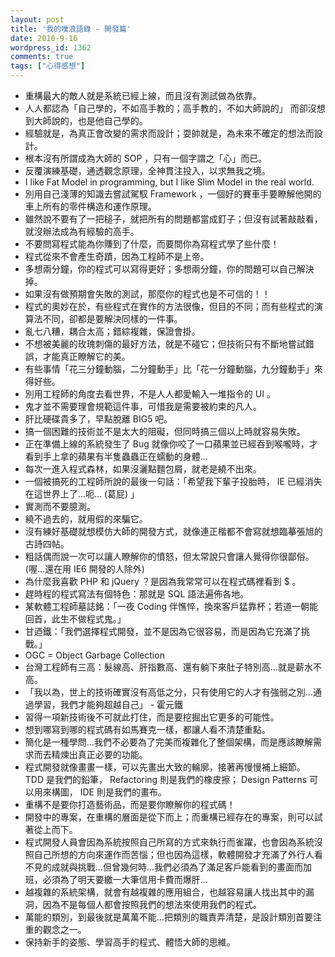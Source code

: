 ```yaml
---
layout: post
title: '我的噗浪語錄 - 開發篇'
date: 2010-9-16
wordpress_id: 1362
comments: true
tags: ["心得感想"]
---
```


<!--more-->

* 重構最大的敵人就是系統已經上線，而且沒有測試做為依靠。
* 人人都認為「自己學的，不如高手教的；高手教的，不如大師說的」 而卻沒想到大師說的，也是他自己學的。
* 經驗就是，為真正會改變的需求而設計；耍帥就是，為未來不確定的想法而設計。
* 根本沒有所謂成為大師的 SOP ，只有一個字謂之「心」而已。
* 反覆演練基礎，通透觀念原理，全神貫注投入，以求無我之境。
* I like Fat Model in programming, but I like Slim Model in the real world.
* 別用自己淺薄的知識去嘗試駕馭 Framework ，一個好的賽車手要瞭解他開的車上所有的零件構造和運作原理。
* 雖然說不要有了一把槌子，就把所有的問題都當成釘子；但沒有試著敲敲看，就沒辦法成為有經驗的高手。
* 不要問寫程式能為你賺到了什麼，而要問你為寫程式學了些什麼！
* 程式從來不會產生奇蹟，因為工程師不是上帝。
* 多想兩分鐘，你的程式可以寫得更好；多想兩分鐘，你的問題可以自己解決掉。
* 如果沒有做預期會失敗的測試，那麼你的程式也是不可信的！！
* 程式的奧妙在於，有些程式在實作的方法很像，但目的不同；而有些程式的演算法不同，卻都是要解決同樣的一件事。
* 亂七八糟，耦合太高；錯綜複雜，保證會掛。
* 不想被美麗的玫瑰刺傷的最好方法，就是不碰它；但技術只有不斷地嘗試錯誤，才能真正瞭解它的美。
* 有些事情「花三分鐘動腦，二分鐘動手」比「花一分鐘動腦，九分鐘動手」來得好些。
* 別用工程師的角度去看世界，不是人人都愛輸入一堆指令的 UI 。
* 鬼才並不需要理會規範這件事，可惜我是需要被約束的凡人。
* 肝比硬碟貴多了，早點脫離 BIG5 吧。
* 搞一個困難的技術並不是太大的阻礙，但同時搞三個以上時就容易失敗。
* 正在準備上線的系統發生了 Bug 就像你咬了一口蘋果並已經吞到喉嚨時，才看到手上拿的蘋果有半隻蟲蟲正在蠕動的身體...
* 每次一進入程式森林，如果沒灑點麵包屑，就老是繞不出來。
* 一個被搞死的工程師所說的最後一句話：「希望我下輩子投胎時， IE 已經消失在這世界上了...呃... (葛屁) 」
* 實測而不要臆測。
* 繞不過去的，就用假的來騙它。
* 沒有練好基礎就想模仿大師的開發方式，就像連正楷都不會寫就想臨摹張旭的古詩四帖。
* 粗話偶而說一次可以讓人瞭解你的憤怒，但太常說只會讓人覺得你很鄙俗。 (喔...還在用 IE6 開發的人除外)
* 為什麼我喜歡 PHP 和 jQuery ？是因為我常常可以在程式碼裡看到 $ 。
* 趕時程的程式寫法有個特色：那就是 SQL 語法遍佈各地。
* 某軟體工程師墓誌銘：「一夜 Coding 伴憔悴，換來客戶猛靠杯；若道一朝能回首，此生不做程式鬼。」
* 甘迺鐵：「我們選擇程式開發，並不是因為它很容易，而是因為它充滿了挑戰。」
* OGC = Object Garbage Collection
* 台灣工程師有三高：髮線高、肝指數高、還有躺下來肚子特別高...就是薪水不高。
* 「我以為，世上的技術確實沒有高低之分，只有使用它的人才有強弱之別...通過學習，我們才能夠超越自己」 - 霍元鐵
* 習得一項新技術後不可就此打住，而是要挖掘出它更多的可能性。
* 想到哪寫到哪的程式碼有如馬賽克一樣，都讓人看不清楚重點。
* 簡化是一種學問...我們不必要為了完美而複雜化了整個架構，而是應該瞭解需求而去精煉出真正必要的功能。
* 程式開發就像畫畫一樣，可以先畫出大致的輪廓，接著再慢慢補上細節。 TDD 是我們的鉛筆， Refactoring 則是我們的橡皮擦； Design Patterns 可以用來構圖， IDE 則是我們的畫布。
* 重構不是要你打造藝術品，而是要你瞭解你的程式碼！
* 開發中的專案，在重構的層面是從下而上；而重構已經存在的專案，則可以試著從上而下。
* 程式開發人員會因為系統按照自己所寫的方式來執行而雀躍，也會因為系統沒照自己所想的方向來運作而苦惱；但也因為這樣，軟體開發才充滿了外行人看不見的成就與挑戰...但曾幾何時...我們必須為了滿足客戶能看到的畫面而加班，必須為了明天要繳一大筆信用卡費而爆肝...
* 越複雜的系統架構，就會有越複雜的應用組合，也越容易讓人找出其中的漏洞，因為不是每個人都會按照我們的想法來使用我們的程式。
* 萬能的類別，到最後就是萬萬不能...把類別的職責弄清楚，是設計類別首要注重的觀念之一。
* 保持新手的姿態、學習高手的程式、體悟大師的思維。

